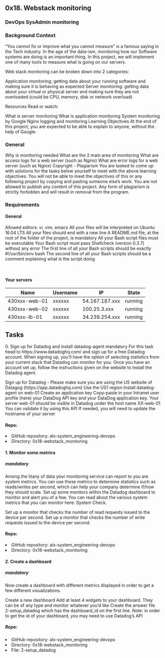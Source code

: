 <article>
<hgroup>
 <h1>0x18. Webstack monitoring</h1>
 <h3>DevOps SysAdmin monitoring</h3>
</hgroup>
<h3>Background Context</h3>

<p>
“You cannot fix or improve what you cannot measure” is a famous saying in the Tech industry. In the age of the data-ism, monitoring how our Software systems are doing is an important thing. In this project, we will implement one of many tools to measure what is going on our servers.
</p>
<p>
Web stack monitoring can be broken down into 2 categories:
</p>
<p>
Application monitoring: getting data about your running software and making sure it is behaving as expected
Server monitoring: getting data about your virtual or physical server and making sure they are not overloaded (could be CPU, memory, disk or network overload)
</p>
<p>
Resources
Read or watch:
</p>
<p>
What is server monitoring
What is application monitoring
System monitoring by Google
Nginx logging and monitoring
Learning Objectives
At the end of this project, you are expected to be able to explain to anyone, without the help of Google:
</p>
<h3>General</h3>
<p>
Why is monitoring needed
What are the 2 main area of monitoring
What are access logs for a web server (such as Nginx)
What are error logs for a web server (such as Nginx)
Copyright - Plagiarism
You are tasked to come up with solutions for the tasks below yourself to meet with the above learning objectives.
You will not be able to meet the objectives of this or any following project by copying and pasting someone else’s work.
You are not allowed to publish any content of this project.
Any form of plagiarism is strictly forbidden and will result in removal from the program.
</p>
<h3>Requirements</h3>
<h4>General</h4>
<p>
Allowed editors: vi, vim, emacs
All your files will be interpreted on Ubuntu 16.04 LTS
All your files should end with a new line
A README.md file, at the root of the folder of the project, is mandatory
All your Bash script files must be executable
Your Bash script must pass Shellcheck (version 0.3.7) without any error
The first line of all your Bash scripts should be exactly #!/usr/bin/env bash
The second line of all your Bash scripts should be a comment explaining what is the script doing
</p>
<br />
<h4>Your servers</h4>
<table>
  <thead>
   <tr>
   <th>Name</th>
   <th>Username</th>
   <th>IP</th>
   <th>State</th>
   </tr>
  </thead>
  <tbody>
   <tr>
   <td>430xxx-web-01</td>
   <td>xxxxxx</td>
   <td>54.167.187.xxx</td>
   <td>running</td>
   </tr>
   <tr>
   <td>430xxx-web-02</td>	
   <td>xxxxxx</td>
   <td>100.25.3.xxx</td>	
   <td>running</td>	
   </tr>
   <tr>
   <td>430xxx-lb-01</td>	
   <td>xxxxxx</td>	
   <td>34.239.254.xxx</td>
   <td>running</td>	
   </tr>
  </tbody>
</table>
</article>
<article>
<h1>Tasks</h1>
<p>
0. Sign up for Datadog and install datadog-agent
mandatory
For this task head to https://www.datadoghq.com/ and sign up for a free Datadog account. When signing up, you’ll have the option of selecting statistics from your current stack that Datadog can monitor for you. Once you have an account set up, follow the instructions given on the website to install the Datadog agent.
</p>
<p>
Sign up for Datadog - Please make sure you are using the US website of Datagog (https://app.datadoghq.com)
Use the US1 region
Install datadog-agent on web-01
Create an application key
Copy-paste in your Intranet user profile (here) your DataDog API key and your DataDog application key.
Your server web-01 should be visible in Datadog under the host name XX-web-01
You can validate it by using this API
If needed, you will need to update the hostname of your server
</p>

<h4>Repo:</h4>

<li>GitHub repository: alx-system_engineering-devops</li>
<li>Directory: 0x18-webstack_monitoring</li>
     
<p>

<h4>1. Monitor some metrics</h4>
<h5>mandatory</h5>
Among the litany of data your monitoring service can report to you are system metrics. You can use these metrics to determine statistics such as reads/writes per second, which can help your company determine if/how they should scale. Set up some monitors within the Datadog dashboard to monitor and alert you of a few. You can read about the various system metrics that you can monitor here: System Check.
</p>
<p>
Set up a monitor that checks the number of read requests issued to the device per second.
Set up a monitor that checks the number of write requests issued to the device per second.
</p>

<h4>Repo:</h4>
<p>
<li>GitHub repository: alx-system_engineering-devops</li>
<li>Directory: 0x18-webstack_monitoring</li>
</p> 

<h4>2. Create a dashboard</h4>
<h5>mandatory</h5>
<p>
Now create a dashboard with different metrics displayed in order to get a few different visualizations.
</p>
<p>
Create a new dashboard
Add at least 4 widgets to your dashboard. They can be of any type and monitor whatever you’d like
Create the answer file 2-setup_datadog which has the dashboard_id on the first line. Note: in order to get the id of your dashboard, you may need to use Datadog’s API
</p>
<h5>Repo:</h5>
<p>
<li>GitHub repository: alx-system_engineering-devops</li>
<li>Directory: 0x18-webstack_monitoring</li>
<li>File: 2-setup_datadog</li>
</p>
